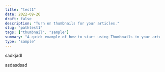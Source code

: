 ```yaml
---
title: "test1"
date: 2022-09-26
draft: false
description: "Turn on thumbnails for your articles."
slug: "pathtest1"
tags: ["thumbnail", "sample"]
summary: "A quick example of how to start using Thumbnails in your artciles."
type: 'sample'
---
```






sadkjadl


asdasdsad